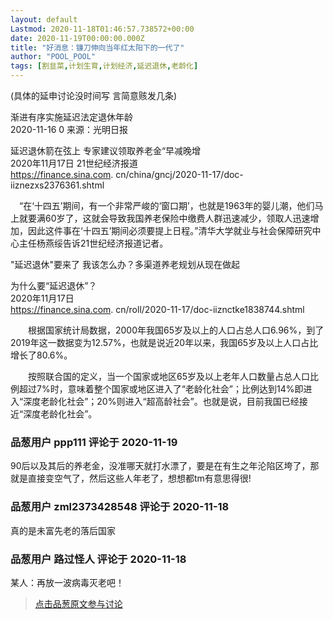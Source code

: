 ```yaml
---
layout: default
Lastmod: 2020-11-18T01:46:57.738572+00:00
date: 2020-11-19T00:00:00.000Z
title: "好消息：镰刀伸向当年红太阳下的一代了"
author: "POOL_POOL"
tags: [割韭菜,计划生育,计划经济,延迟退休,老龄化]
---
```


(具体的延申讨论没时间写 言简意赅发几条)  
  
渐进有序实施延迟法定退休年龄  
2020-11-16 0 来源：光明日报  
  
延迟退休箭在弦上 专家建议领取养老金“早减晚增   
2020年11月17日 21世纪经济报道  
https://finance.sina.com. cn/china/gncj/2020-11-17/doc-iiznezxs2376361.shtml  
  
　“在‘十四五’期间，有一个非常严峻的‘窗口期’，也就是1963年的婴儿潮，他们马上就要满60岁了，这就会导致我国养老保险中缴费人群迅速减少，领取人迅速增加，因此这件事在‘十四五’期间必须要提上日程。”清华大学就业与社会保障研究中心主任杨燕绥告诉21世纪经济报道记者。  
  
"延迟退休"要来了 我该怎么办？多渠道养老规划从现在做起  
  
为什么要“延迟退休”？  
2020年11月17日  
https://finance.sina.com. cn/roll/2020-11-17/doc-iiznctke1838744.shtml  
  
　　根据国家统计局数据，2000年我国65岁及以上的人口占总人口6.96%，到了2019年这一数据变为12.57%，也就是说近20年以来，我国65岁及以上人口占比增长了80.6%。  
  
　　按照联合国的定义，当一个国家或地区65岁及以上老年人口数量占总人口比例超过7%时，意味着整个国家或地区进入了“老龄化社会”；比例达到14%即进入“深度老龄化社会”；20%则进入“超高龄社会”。也就是说，目前我国已经接近“深度老龄化社会”。

            
### 品葱用户 **ppp111** 评论于 2020-11-19
        
90后以及其后的养老金，没准哪天就打水漂了，要是在有生之年沦陷区垮了，那就是直接变空气了，然后这些人年老了，想想都tm有意思得很!
        


            
### 品葱用户 **zml2373428548** 评论于 2020-11-18
        
真的是未富先老的落后国家
        


            
### 品葱用户 **路过怪人** 评论于 2020-11-18
        
某人：再放一波病毒灭老吧！
        






> [点击品葱原文参与讨论](https://pincong.rocks/article/26489)

